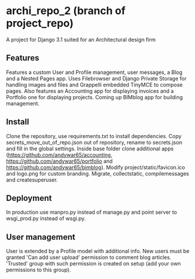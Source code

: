 # archi_repo_2 (branch of project_repo)
A project for Django 3.1 suited for an Architectural design firm
## Features
Features a custom User and Profile management, user messages, a Blog and a
Nested Pages app. Uses Filebrowser and Django Private Storage for handling
images and files and Grappelli embedded TinyMCE to compose pages. Also
features an Accounting app for displaying invoices and a Portfolio one for
displaying projects. Coming up BIMblog app for building management.
## Install
Clone the repository, use requirements.txt to install dependencies. Copy secrets_move_out_of_repo.json out of repository, rename to secrets.json and fill
in the global settings. Inside base folder clone additional apps
(https://github.com/andywar65/accounting, https://github.com/andywar65/portfolio
and  https://github.com/andywar65/bimblog).
Modify project/static/favicon.ico and logo.png for custom branding.
Migrate, collectstatic, compilemessages and createsuperuser.
## Deployment
In production use manpro.py instead of manage.py and point server to
wsgi_prod.py instead of wsgi.py.
## User management
User is extended by a Profile model with additional info. New users must be
granted 'Can add user upload' permission to comment blog articles. 'Trusted'
group with such permission is created on setup (add your own permissions to
this group).
